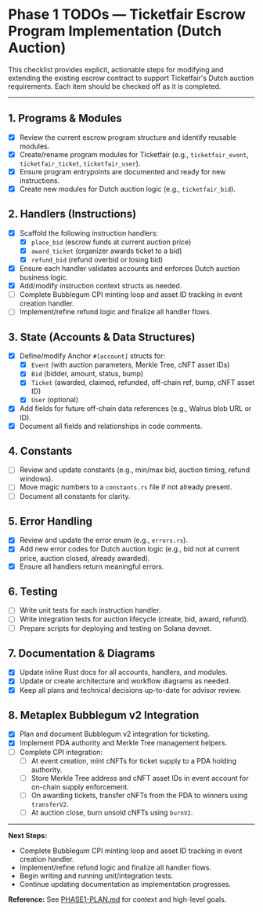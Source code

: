 # Phase 1 TODOs — Ticketfair Escrow Program Implementation (Dutch Auction)

This checklist provides explicit, actionable steps for modifying and extending the existing escrow contract to support Ticketfair's Dutch auction requirements. Each item should be checked off as it is completed.

---

## 1. **Programs & Modules**
- [x] Review the current escrow program structure and identify reusable modules.
- [x] Create/rename program modules for Ticketfair (e.g., `ticketfair_event`, `ticketfair_ticket`, `ticketfair_user`).
- [x] Ensure program entrypoints are documented and ready for new instructions.
- [x] Create new modules for Dutch auction logic (e.g., `ticketfair_bid`).

## 2. **Handlers (Instructions)**
- [x] Scaffold the following instruction handlers:
    - [x] `place_bid` (escrow funds at current auction price)
    - [x] `award_ticket` (organizer awards ticket to a bid)
    - [x] `refund_bid` (refund overbid or losing bid)
- [x] Ensure each handler validates accounts and enforces Dutch auction business logic.
- [x] Add/modify instruction context structs as needed.
- [ ] Complete Bubblegum CPI minting loop and asset ID tracking in event creation handler.
- [ ] Implement/refine refund logic and finalize all handler flows.

## 3. **State (Accounts & Data Structures)**
- [x] Define/modify Anchor `#[account]` structs for:
    - [x] `Event` (with auction parameters, Merkle Tree, cNFT asset IDs)
    - [x] `Bid` (bidder, amount, status, bump)
    - [x] `Ticket` (awarded, claimed, refunded, off-chain ref, bump, cNFT asset ID)
    - [x] `User` (optional)
- [x] Add fields for future off-chain data references (e.g., Walrus blob URL or ID).
- [x] Document all fields and relationships in code comments.

## 4. **Constants**
- [ ] Review and update constants (e.g., min/max bid, auction timing, refund windows).
- [ ] Move magic numbers to a `constants.rs` file if not already present.
- [ ] Document all constants for clarity.

## 5. **Error Handling**
- [x] Review and update the error enum (e.g., `errors.rs`).
- [x] Add new error codes for Dutch auction logic (e.g., bid not at current price, auction closed, already awarded).
- [x] Ensure all handlers return meaningful errors.

## 6. **Testing**
- [ ] Write unit tests for each instruction handler.
- [ ] Write integration tests for auction lifecycle (create, bid, award, refund).
- [ ] Prepare scripts for deploying and testing on Solana devnet.

## 7. **Documentation & Diagrams**
- [x] Update inline Rust docs for all accounts, handlers, and modules.
- [x] Update or create architecture and workflow diagrams as needed.
- [x] Keep all plans and technical decisions up-to-date for advisor review.

## 8. **Metaplex Bubblegum v2 Integration**
- [x] Plan and document Bubblegum v2 integration for ticketing.
- [x] Implement PDA authority and Merkle Tree management helpers.
- [ ] Complete CPI integration:
    - [ ] At event creation, mint cNFTs for ticket supply to a PDA holding authority.
    - [ ] Store Merkle Tree address and cNFT asset IDs in event account for on-chain supply enforcement.
    - [ ] On awarding tickets, transfer cNFTs from the PDA to winners using `transferV2`.
    - [ ] At auction close, burn unsold cNFTs using `burnV2`.

---

**Next Steps:**
- Complete Bubblegum CPI minting loop and asset ID tracking in event creation handler.
- Implement/refine refund logic and finalize all handler flows.
- Begin writing and running unit/integration tests.
- Continue updating documentation as implementation progresses.

**Reference:** See [PHASE1-PLAN.md](./PHASE1-PLAN.md) for context and high-level goals. 
